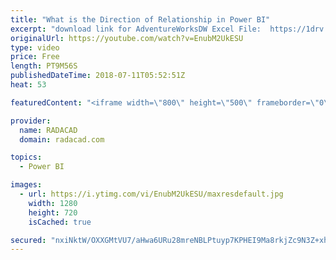```yaml
---
title: "What is the Direction of Relationship in Power BI"
excerpt: "download link for AdventureWorksDW Excel File:  https://1drv.ms/x/s!Am-kkqG8zbmQgcdyAhOk7MXgWd56rw"
originalUrl: https://youtube.com/watch?v=EnubM2UkESU
type: video
price: Free
length: PT9M56S
publishedDateTime: 2018-07-11T05:52:51Z
heat: 53

featuredContent: "<iframe width=\"800\" height=\"500\" frameborder=\"0\" src=\"https://www.youtube.com/embed/EnubM2UkESU\" allow=\"accelerometer; autoplay; encrypted-media; gyroscope; picture-in-picture\" allowfullscreen></iframe>"

provider:
  name: RADACAD
  domain: radacad.com

topics:
  - Power BI

images:
  - url: https://i.ytimg.com/vi/EnubM2UkESU/maxresdefault.jpg
    width: 1280
    height: 720
    isCached: true

secured: "nxiNktW/OXXGMtVU7/aHwa6URu28mreNBLPtuyp7KPHEI9Ma8rkjZc9N3Z+xhNqc7P/VMmtZJZlY65zEvc5ZjQPwWmdLcWrMWfBAG7XCBN3hBof9dJOQYNWn1bfPdgjdU0i73R0+ZSE+PhK/B6fh1CgnII8c8Prfa0GbFODD2/wfQmd/HXKfM4qRde3HcatkhQ2twRdIGqtwDhFZFveDuSyvPeUL+AAJJ68ykPBFz3Pt46PkJNS4tigmXzM2CnSSPqJs+fW+qYzMpqZkzHpFqVbtYEBOOBVMzlbxbkhMEPMPGuABpGMGHY+tK/pcv5VJtVGH9wkYi7qFaaNWO6Vtm1Ch8ICyEEqT6eeo4tiyIBtRoLG82fQjODZ5hLMVvBbXfHUK9+71HzemqbgOtNTGziuOZaaB/nFlBQSqrkk0Pc4=;RoPfQydWXbRN96N4ixBIww=="
---
```



